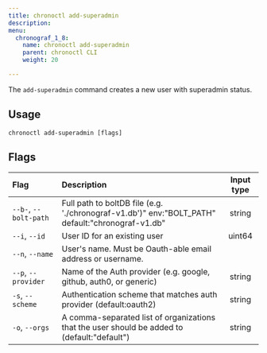 ```yaml
---
title: chronoctl add-superadmin
description:
menu:
  chronograf_1_8:
    name: chronoctl add-superadmin
    parent: chronoctl CLI
    weight: 20

---
```


The `add-superadmin` command creates a new user with superadmin status.

## Usage
```
chronoctl add-superadmin [flags]
```

## Flags
| Flag                       | Description                                                                                           | Input type |
| :---------------------     | :---------------------------------------------------------------------------------------------------- | :--------: |
| `--b-`, `--bolt-path`      | Full path to boltDB file (e.g. './chronograf-v1.db')" env:"BOLT_PATH" default:"chronograf-v1.db"                      | string     |
| `--i`, `--id`              | User ID for an existing user                                     | uint64     |
| `--n`, `--name`             | User's name. Must be Oauth-able email address or username.                |            |
| `--p`, `--provider`            | Name of the Auth provider (e.g. google, github, auth0, or generic)                                      | string     |
| `-s`, `--scheme`      | Authentication scheme that matches auth provider (default:oauth2)                                                  | string     |
| `-o`, `--orgs`              | A comma-separated list of organizations that the user should be added to (default:"default")                                      | string     |
